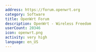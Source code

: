 ```yaml
---
address: https://forum.openwrt.org
category: Software
title: OpenWrt Forum
description: OpenWrt - Wireless Freedom
userCount: 20346
icon: openwrt.png
activity: very high
language: en_US
---
```

